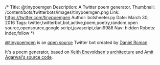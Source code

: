 /*
Title: @tinypoemgen
Description: A Twitter poem generator.
Thumbnail: /content/bots/twitterbots/images/tinypoemgen.png
Link: https://twitter.com/tinypoemgen
Author: botsheeter.py
Date: March 30, 2016
Tags: twitter,twitterbot,bot,active,poem,poetry,random,open source,opensource,google script,javascript,dani9988
Nav: hidden
Robots: index,follow
*/

[@tinypoemgen](https://twitter.com/tinypoemgen) is an [open source](http://pastebin.com/XdvNKQF8) Twitter bot created by [Daniel Roman](https://twitter.com/dani9988). 

It's a poem generator, based on [Keith Enevoldsen's architecture](http://thinkzone.wlonk.com/PoemGen/PoemGen.htm) and [Amit Agarwal's source code](http://ctrlq.org/code/19408-create-bot).
